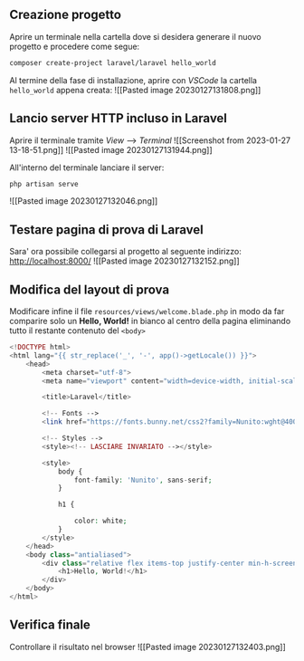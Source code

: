 ## Creazione progetto
Aprire un terminale nella cartella dove si desidera generare il nuovo progetto e procedere come segue:
```sh
composer create-project laravel/laravel hello_world
```

Al termine della fase di installazione, aprire con *VSCode* la cartella `hello_world` appena creata:
![[Pasted image 20230127131808.png]]

## Lancio server HTTP incluso in Laravel
Aprire il terminale tramite *View* --> *Terminal* 
![[Screenshot from 2023-01-27 13-18-51.png]]
![[Pasted image 20230127131944.png]]

All'interno del terminale lanciare il server:
```sh
php artisan serve
```
![[Pasted image 20230127132046.png]]

## Testare pagina di prova di Laravel
Sara' ora possibile collegarsi al progetto al seguente indirizzo:
[http://localhost:8000/](http://localhost:8000/)
![[Pasted image 20230127132152.png]]

## Modifica del layout di prova
Modificare infine il file `resources/views/welcome.blade.php` in modo da far comparire solo un **Hello, World!** in bianco al centro della pagina eliminando tutto il restante contenuto del `<body>`
```php
<!DOCTYPE html>
<html lang="{{ str_replace('_', '-', app()->getLocale()) }}">
    <head>
        <meta charset="utf-8">
        <meta name="viewport" content="width=device-width, initial-scale=1">

        <title>Laravel</title>

        <!-- Fonts -->
        <link href="https://fonts.bunny.net/css2?family=Nunito:wght@400;600;700&display=swap" rel="stylesheet">

        <!-- Styles -->
        <style><!-- LASCIARE INVARIATO --></style>

        <style>
            body {
                font-family: 'Nunito', sans-serif;
            }

            h1 {

                color: white;
            }
        </style>
    </head>
    <body class="antialiased">
        <div class="relative flex items-top justify-center min-h-screen bg-gray-100 dark:bg-gray-900 sm:items-center py-4 sm:pt-0">
            <h1>Hello, World!</h1>
        </div>
    </body>
</html>
```

## Verifica finale
Controllare il risultato nel browser
![[Pasted image 20230127132403.png]]